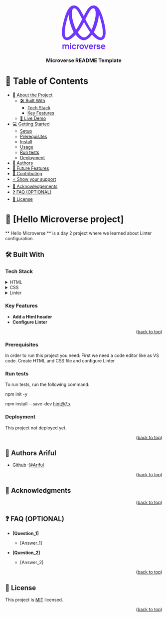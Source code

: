 <a name="readme-top"></a>

<div align="center">
  
  <img src="murple_logo.png" alt="logo" width="140"  height="auto" />
  <br/>

  <h3><b>Microverse README Template</b></h3>

</div>

# 📗 Table of Contents

- [📖 About the Project](#about-project)
  - [🛠 Built With](#built-with)
    - [Tech Stack](#tech-stack)
    - [Key Features](#key-features)
  - [🚀 Live Demo](#live-demo)
- [💻 Getting Started](#getting-started)
  - [Setup](#setup)
  - [Prerequisites](#prerequisites)
  - [Install](#install)
  - [Usage](#usage)
  - [Run tests](#run-tests)
  - [Deployment](#deployment)
- [👥 Authors](#authors)
- [🔭 Future Features](#future-features)
- [🤝 Contributing](#contributing)
- [⭐️ Show your support](#support)
- [🙏 Acknowledgements](#acknowledgements)
- [❓ FAQ (OPTIONAL)](#faq)
- [📝 License](#license)



# 📖 [Hello Microverse project] <a name="about-project"></a>



** Hello Microverse ** is a day 2 project where we learned about Linter configuration.

## 🛠 Built With <a name="built-with"></a>

### Tech Stack <a name="tech-stack"></a>

    

<details>
  <summary>HTML</summary>
  <ul>
    <li><a href="#">html</a></li>
  </ul>
</details>

<details>
  <summary>CSS</summary>
  <ul>
    <li><a href="#">css</a></li>
  </ul>
</details>

<details>
<summary>Linter</summary>
  <ul>
    <li><a href="#">linter</a></li>
  </ul>
</details>

### Key Features <a name="key-features"></a>

- **Add a Html header**
- **Configure Linter**

<p align="right">(<a href="#readme-top">back to top</a>)</p>

### Prerequisites

In order to run this project you need:
  First we need a code editor like as VS code.
  Create HTML and CSS file and configure Linter

### Run tests

To run tests, run the following command:
 
  npm init -y
  
  npm install --save-dev hint@7.x
  
### Deployment

This project not deployed yet.


<p align="right">(<a href="#readme-top">back to top</a>)</p>


## 👥 Authors <a name="authors">Ariful</a>
    
 - Github :[@Ariful](https://github.com/ariful04)

<p align="right">(<a href="#readme-top">back to top</a>)</p>

## 🙏 Acknowledgments <a name="acknowledgements"></a>


<p align="right">(<a href="#readme-top">back to top</a>)</p>


## ❓ FAQ (OPTIONAL) <a name="faq"></a>

- **[Question_1]**

  - [Answer_1]

- **[Question_2]**

  - [Answer_2]

<p align="right">(<a href="#readme-top">back to top</a>)</p>


## 📝 License <a name="license"></a>

 This project is [MIT](./LICENSE) licensed.

<p align="right">(<a href="#readme-top">back to top</a>)</p>
